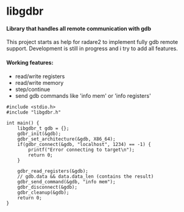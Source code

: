 # libgdbr 
#### Library that handles all remote communication with gdb
This project starts as help for radare2 to implement fully
gdb remote support. Development is still in progress and i try
to add all features. 

#### Working features:
* read/write registers
* read/write memory
* step/continue
* send gdb commands like 'info mem' or 'info registers'

```
#include <stdio.h>
#include "libgdbr.h"

int main() {
	libgdbr_t gdb = {};
	gdbr_init(&gdb);
	gdbr_set_architecture(&gdb, X86_64);
	if(gdbr_connect(&gdb, "localhost", 1234) == -1) {
		printf("Error connecting to target\n");
		return 0;
	}

	gdbr_read_registers(&gdb);
	// gdb.data && data.data_len (contains the result)
	gdbr_send_command(&gdb, "info mem");
	gdbr_disconnect(&gdb);
	gdbr_cleanup(&gdb);
	return 0;
}
```
